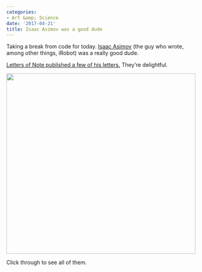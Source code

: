 ```yaml
---
categories:
- Art &amp; Science
date: '2017-04-21'
title: Isaac Asimov was a good dude
---
```


Taking a break from code for today. <a href="https://en.wikipedia.org/wiki/Isaac_Asimov">Isaac Asimov</a> (the guy who wrote, among other things, iRobot) was a really good dude.

<a href="https://twitter.com/LettersOfNote/status/849955150320082944">Letters of Note published a few of his letters.</a> They're delightful.

<img src="https://gomakethings.com/wp-content/uploads/2017/04/isaac-asimov.jpg" alt="" width="494" height="471" class="aligncenter size-full wp-image-10920" />

Click through to see all of them.
